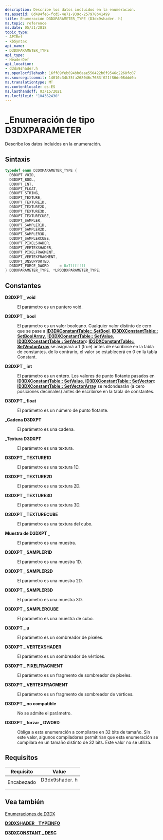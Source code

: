 ```yaml
---
description: Describe los datos incluidos en la enumeración.
ms.assetid: 6d494fe6-fcd5-4e71-939c-257978b41499
title: Enumeración D3DXPARAMETER_TYPE (D3dx9shader. h)
ms.topic: reference
ms.date: 05/31/2018
topic_type:
- APIRef
- kbSyntax
api_name:
- D3DXPARAMETER_TYPE
api_type:
- HeaderDef
api_location:
- d3dx9shader.h
ms.openlocfilehash: 16ff89feb694bb6aae550422b6f9546c2268fc07
ms.sourcegitcommit: 14010c34b35fa268046c7683f021f86de08ddd0a
ms.translationtype: MT
ms.contentlocale: es-ES
ms.lasthandoff: 03/15/2021
ms.locfileid: "104362430"
---
```

# <a name="d3dxparameter_type-enumeration"></a>\_Enumeración de tipo D3DXPARAMETER

Describe los datos incluidos en la enumeración.

## <a name="syntax"></a>Sintaxis


```C++
typedef enum D3DXPARAMETER_TYPE { 
  D3DXPT_VOID,
  D3DXPT_BOOL,
  D3DXPT_INT,
  D3DXPT_FLOAT,
  D3DXPT_STRING,
  D3DXPT_TEXTURE,
  D3DXPT_TEXTURE1D,
  D3DXPT_TEXTURE2D,
  D3DXPT_TEXTURE3D,
  D3DXPT_TEXTURECUBE,
  D3DXPT_SAMPLER,
  D3DXPT_SAMPLER1D,
  D3DXPT_SAMPLER2D,
  D3DXPT_SAMPLER3D,
  D3DXPT_SAMPLERCUBE,
  D3DXPT_PIXELSHADER,
  D3DXPT_VERTEXSHADER,
  D3DXPT_PIXELFRAGMENT,
  D3DXPT_VERTEXFRAGMENT,
  D3DXPT_UNSUPPORTED,
  D3DXPT_FORCE_DWORD     = 0x7fffffff
} D3DXPARAMETER_TYPE, *LPD3DXPARAMETER_TYPE;
```



## <a name="constants"></a>Constantes

<dl> <dt>

<span id="D3DXPT_VOID"></span><span id="d3dxpt_void"></span>**D3DXPT \_ void**
</dt> <dd>

El parámetro es un puntero void.

</dd> <dt>

<span id="D3DXPT_BOOL"></span><span id="d3dxpt_bool"></span>**D3DXPT \_ bool**
</dt> <dd>

El parámetro es un valor booleano. Cualquier valor distinto de cero que se pase a [**ID3DXConstantTable:: SetBool**](id3dxconstanttable--setbool.md), [**ID3DXConstantTable:: SetBoolArray**](id3dxconstanttable--setboolarray.md), [**ID3DXConstantTable:: SetValue**](id3dxconstanttable--setvalue.md), [**ID3DXConstantTable:: SetVector**](id3dxconstanttable--setvector.md)o [**ID3DXConstantTable:: SetVectorArray**](id3dxconstanttable--setvectorarray.md) se asignará a 1 (true) antes de escribirse en la tabla de constantes. de lo contrario, el valor se establecerá en 0 en la tabla Constant.

</dd> <dt>

<span id="D3DXPT_INT"></span><span id="d3dxpt_int"></span>**D3DXPT \_ int**
</dt> <dd>

El parámetro es un entero. Los valores de punto flotante pasados en [**ID3DXConstantTable:: SetValue**](id3dxconstanttable--setvalue.md), [**ID3DXConstantTable:: SetVector**](id3dxconstanttable--setvector.md)o [**ID3DXConstantTable:: SetVectorArray**](id3dxconstanttable--setvectorarray.md) se redondearán (a cero posiciones decimales) antes de escribirse en la tabla de constantes.

</dd> <dt>

<span id="D3DXPT_FLOAT"></span><span id="d3dxpt_float"></span>**D3DXPT \_ float**
</dt> <dd>

El parámetro es un número de punto flotante.

</dd> <dt>

<span id="D3DXPT_STRING"></span><span id="d3dxpt_string"></span>**\_Cadena D3DXPT**
</dt> <dd>

El parámetro es una cadena.

</dd> <dt>

<span id="D3DXPT_TEXTURE"></span><span id="d3dxpt_texture"></span>**\_Textura D3DXPT**
</dt> <dd>

El parámetro es una textura.

</dd> <dt>

<span id="D3DXPT_TEXTURE1D"></span><span id="d3dxpt_texture1d"></span>**D3DXPT \_ TEXTURE1D**
</dt> <dd>

El parámetro es una textura 1D.

</dd> <dt>

<span id="D3DXPT_TEXTURE2D"></span><span id="d3dxpt_texture2d"></span>**D3DXPT \_ TEXTURE2D**
</dt> <dd>

El parámetro es una textura 2D.

</dd> <dt>

<span id="D3DXPT_TEXTURE3D"></span><span id="d3dxpt_texture3d"></span>**D3DXPT \_ TEXTURE3D**
</dt> <dd>

El parámetro es una textura 3D.

</dd> <dt>

<span id="D3DXPT_TEXTURECUBE"></span><span id="d3dxpt_texturecube"></span>**D3DXPT \_ TEXTURECUBE**
</dt> <dd>

El parámetro es una textura del cubo.

</dd> <dt>

<span id="D3DXPT_SAMPLER"></span><span id="d3dxpt_sampler"></span>**Muestra de D3DXPT \_**
</dt> <dd>

El parámetro es una muestra.

</dd> <dt>

<span id="D3DXPT_SAMPLER1D"></span><span id="d3dxpt_sampler1d"></span>**D3DXPT \_ SAMPLER1D**
</dt> <dd>

El parámetro es una muestra 1D.

</dd> <dt>

<span id="D3DXPT_SAMPLER2D"></span><span id="d3dxpt_sampler2d"></span>**D3DXPT \_ SAMPLER2D**
</dt> <dd>

El parámetro es una muestra 2D.

</dd> <dt>

<span id="D3DXPT_SAMPLER3D"></span><span id="d3dxpt_sampler3d"></span>**D3DXPT \_ SAMPLER3D**
</dt> <dd>

El parámetro es una muestra 3D.

</dd> <dt>

<span id="D3DXPT_SAMPLERCUBE"></span><span id="d3dxpt_samplercube"></span>**D3DXPT \_ SAMPLERCUBE**
</dt> <dd>

El parámetro es una muestra de cubo.

</dd> <dt>

<span id="D3DXPT_PIXELSHADER"></span><span id="d3dxpt_pixelshader"></span>**D3DXPT \_ u**
</dt> <dd>

El parámetro es un sombreador de píxeles.

</dd> <dt>

<span id="D3DXPT_VERTEXSHADER"></span><span id="d3dxpt_vertexshader"></span>**D3DXPT \_ VERTEXSHADER**
</dt> <dd>

El parámetro es un sombreador de vértices.

</dd> <dt>

<span id="D3DXPT_PIXELFRAGMENT"></span><span id="d3dxpt_pixelfragment"></span>**D3DXPT \_ PIXELFRAGMENT**
</dt> <dd>

El parámetro es un fragmento de sombreador de píxeles.

</dd> <dt>

<span id="D3DXPT_VERTEXFRAGMENT"></span><span id="d3dxpt_vertexfragment"></span>**D3DXPT \_ VERTEXFRAGMENT**
</dt> <dd>

El parámetro es un fragmento de sombreador de vértices.

</dd> <dt>

<span id="D3DXPT_UNSUPPORTED"></span><span id="d3dxpt_unsupported"></span>**D3DXPT \_ no compatible**
</dt> <dd>

No se admite el parámetro.

</dd> <dt>

<span id="D3DXPT_FORCE_DWORD"></span><span id="d3dxpt_force_dword"></span>**D3DXPT \_ forzar \_ DWORD**
</dt> <dd>

Obliga a esta enumeración a compilarse en 32 bits de tamaño. Sin este valor, algunos compiladores permitirían que esta enumeración se compilara en un tamaño distinto de 32 bits. Este valor no se utiliza.

</dd> </dl>

## <a name="requirements"></a>Requisitos



| Requisito | Value |
|-------------------|------------------------------------------------------------------------------------------|
| Encabezado<br/> | <dl> <dt>D3dx9shader. h</dt> </dl> |



## <a name="see-also"></a>Vea también

<dl> <dt>

[Enumeraciones de D3DX](dx9-graphics-reference-d3dx-enums.md)
</dt> <dt>

[**D3DXSHADER \_ TYPEINFO**](d3dxshader-typeinfo.md)
</dt> <dt>

[**D3DXCONSTANT \_ DESC**](d3dxconstant-desc.md)
</dt> </dl>

 

 




